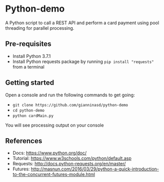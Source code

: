 Python-demo
================
A Python script to call a REST API and perform a card payment using pool threading for parallel processing.

## Pre-requisites
* Install Python 3.7.1
* Install Python requests package by running `pip install "requests"` from a terminal

## Getting started
Open a console and run the following commands to get going:
* `git clone https://github.com/gianninasd/python-demo`
* `cd python-demo`
* `python cardMain.py`

You will see processing output on your console

## References
* Docs: https://www.python.org/doc/
* Tutorial: https://www.w3schools.com/python/default.asp
* Requests: http://docs.python-requests.org/en/master/
* Futures: http://masnun.com/2016/03/29/python-a-quick-introduction-to-the-concurrent-futures-module.html
